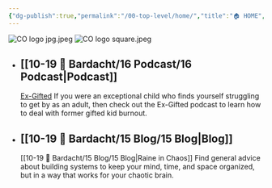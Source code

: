 ```yaml
---
{"dg-publish":true,"permalink":"/00-top-level/home/","title":"🏠 HOME","pinned":true,"contentClasses":"dashboard","tags":["gardenEntry"],"noteIcon":"","created":"","updated":"2023-07-09T09:03:51.098-04:00"}
---
```



![CO logo jpg.jpeg](/img/user/80-89%20Assets/82%20-%20Photo%20Attachments/CO%20logo%20jpg.jpeg)
![CO logo square.jpeg](/img/user/80-89%20Assets/82%20-%20Photo%20Attachments/CO%20logo%20square.jpeg)

- ## [[10-19 💢 Bardacht/16 Podcast/16 Podcast\|Podcast]]
  [Ex-Gifted](https://exgifted.com/)
  If you were an exceptional child who finds yourself struggling to get by as an adult, then check out the Ex-Gifted podcast to learn how to deal with former gifted kid burnout.

- ## [[10-19 💢 Bardacht/15 Blog/15 Blog\|Blog]]
  [[10-19 💢 Bardacht/15 Blog/15 Blog\|Raine in Chaos]]
  Find general advice about building systems to keep your mind, time, and space organized, but in a way that works for your chaotic brain.




